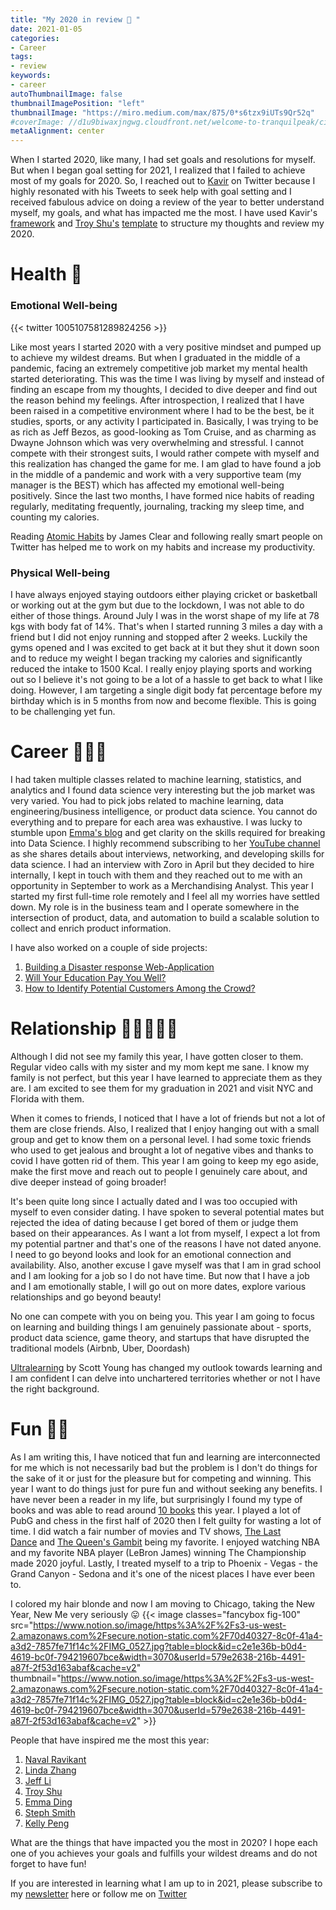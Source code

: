```yaml
---
title: "My 2020 in review 📆 "
date: 2021-01-05
categories:
- Career
tags:
- review
keywords:
- career
autoThumbnailImage: false
thumbnailImagePosition: "left"
thumbnailImage: "https://miro.medium.com/max/875/0*s6tzx9iUTs9Qr52q"
#coverImage: //d1u9biwaxjngwg.cloudfront.net/welcome-to-tranquilpeak/city.jpg
metaAlignment: center
---
```

When I started 2020, like many, I had set goals and resolutions for myself. 
But when I began goal setting for 2021, I realized that I failed to achieve most of my goals for 2020. 
So, I reached out to [Kavir](https://twitter.com/KavirKaycee) on Twitter because I highly resonated with his Tweets to seek help with goal setting and I received fabulous advice on doing a review of the year to better understand myself, my goals, and what has impacted me the most. 
I have used Kavir's [framework](https://twitter.com/KavirKaycee/status/1215342727136600064?s=20) and [Troy Shu's](https://www.linkedin.com/in/troyshu/) [template](https://docs.google.com/document/d/1J_SMilIOZz032ntcMgKelbxe8irqZm6KSlAMG93YHvY/edit) to structure my thoughts and review my 2020.

# Health 🧠
### Emotional Well-being
{{< twitter 1005107581289824256 >}}

Like most years I started 2020 with a very positive mindset and pumped up to achieve my wildest dreams. But when I graduated in the middle of a pandemic, facing an extremely competitive job market my mental health started deteriorating. This was the time I was living by myself and instead of finding an escape from my thoughts, I decided to dive deeper and find out the reason behind my feelings. After introspection, I realized that I have been raised in a competitive environment where I had to be the best, be it studies, sports, or any activity I participated in. Basically, I was trying to be as rich as Jeff Bezos, as good-looking as Tom Cruise, and as charming as Dwayne Johnson which was very overwhelming and stressful. I cannot compete with their strongest suits, I would rather compete with myself and this realization has changed the game for me. I am glad to have found a job in the middle of a pandemic and work with a very supportive team (my manager is the BEST) which has affected my emotional well-being positively. Since the last two months, I have formed nice habits of reading regularly, meditating frequently, journaling, tracking my sleep time, and counting my calories. 

Reading [Atomic Habits](https://www.amazon.com/Atomic-Habits-Proven-Build-Break/dp/0735211299) by James Clear and following really smart people on Twitter has helped me to work on my habits and increase my productivity.

### Physical Well-being

I have always enjoyed staying outdoors either playing cricket or basketball or working out at the gym but due to the lockdown, I was not able to do either of those things. Around July I was in the worst shape of my life at 78 kgs with body fat of 14%. That's when I started running 3 miles a day with a friend but I did not enjoy running and stopped after 2 weeks. Luckily the gyms opened and I was excited to get back at it but they shut it down soon and to reduce my weight I began tracking my calories and significantly reduced the intake to 1500 Kcal. I really enjoy playing sports and working out so I believe it's not going to be a lot of a hassle to get back to what I like doing. However, I am targeting a single digit body fat percentage before my birthday which is in 5 months from now and become flexible. This is going to be challenging yet fun.

# Career 👨🏼‍💻
I had taken multiple classes related to machine learning, statistics, and analytics and I found data science very interesting but the job market was very varied. You had to pick jobs related to machine learning, data engineering/business intelligence, or product data science. You cannot do everything and to prepare for each area was exhaustive. I was lucky to stumble upon [Emma's blog](https://towardsdatascience.com/how-i-got-4-data-science-offers-and-doubled-my-income-2-months-after-being-laid-off-b3b6d2de6938) and get clarity on the skills required for breaking into Data Science. I highly recommend subscribing to her [YouTube channel](https://www.youtube.com/c/DataInterviewPro) as she shares details about interviews, networking, and developing skills for data science. I had an interview with Zoro in April but they decided to hire internally, I kept in touch with them and they reached out to me with an opportunity in September to work as a Merchandising Analyst. This year I started my first full-time role remotely and I feel all my worries have settled down. My role is in the business team and I operate somewhere in the intersection of product, data, and automation to build a scalable solution to collect and enrich product information.

I have also worked on a couple of side projects:

1. [Building a Disaster response Web-Application](https://www.harshdarji.com/2020/05/building-a-disaster-response-web-application/)
2. [Will Your Education Pay You Well?](https://www.harshdarji.com/2020/01/will-your-education-pay-you-well/)
3. [How to Identify Potential Customers Among the Crowd?](https://www.harshdarji.com/2020/04/how-to-identify-potential-customers-among-the-crowd/)

# Relationship 👩🏼‍🤝‍🧑🏼

Although I did not see my family this year, I have gotten closer to them. Regular video calls with my sister and my mom kept me sane. I know my family is not perfect, but this year I have learned to appreciate them as they are. I am excited to see them for my graduation in 2021 and visit NYC and Florida with them.

When it comes to friends, I noticed that I have a lot of friends but not a lot of them are close friends. Also, I realized that I enjoy hanging out with a small group and get to know them on a personal level. I had some toxic friends who used to get jealous and brought a lot of negative vibes and thanks to covid I have gotten rid of them. This year I am going to keep my ego aside, make the first move and reach out to people I genuinely care about, and dive deeper instead of going broader!

It's been quite long since I actually dated and I was too occupied with myself to even consider dating. I have spoken to several potential mates but rejected the idea of dating because I get bored of them or judge them based on their appearances. As I want a lot from myself, I expect a lot from my potential partner and that's one of the reasons I have not dated anyone. I need to go beyond looks and look for an emotional connection and availability. Also, another excuse I gave myself was that I am in grad school and I am looking for a job so I do not have time. But now that I have a job and I am emotionally stable, I will go out on more dates, explore various relationships and go beyond beauty!

No one can compete with you on being you. This year I am going to focus on learning and building things I am genuinely passionate about - sports, product data science, game theory, and startups that have disrupted the traditional models (Airbnb, Uber, Doordash)

[Ultralearning](https://www.notion.so/Ultralearning-2507ce63b4564f0482a544749e31b1f1) by Scott Young has changed my outlook towards learning and I am confident I can delve into unchartered territories whether or not I have the right background.

# Fun 🤟🏼

As I am writing this, I have noticed that fun and learning are interconnected for me which is not necessarily bad but the problem is I don't do things for the sake of it or just for the pleasure but for competing and winning. This year I want to do things just for pure fun and without seeking any benefits. I have never been a reader in my life, but surprisingly I found my type of books and was able to read around [10 books](https://www.notion.so/Book-Reading-Tracker-89130c3508a8494bbfabc73547d18445) this year. I played a lot of PubG and chess in the first half of 2020 then I felt guilty for wasting a lot of time. I did watch a fair number of movies and TV shows, [The Last Dance](https://www.netflix.com/title/80203144) and [The Queen's Gambit](https://www.netflix.com/title/80234304) being my favorite. I enjoyed watching NBA and my favorite NBA player (LeBron James) winning The Championship made 2020 joyful. Lastly, I treated myself to a trip to Phoenix - Vegas - the Grand Canyon - Sedona and it's one of the nicest places I have ever been to.

I colored my hair blonde and now I am moving to Chicago, taking the New Year, New Me very seriously 😛
{{< image classes="fancybox fig-100" src="https://www.notion.so/image/https%3A%2F%2Fs3-us-west-2.amazonaws.com%2Fsecure.notion-static.com%2F70d40327-8c0f-41a4-a3d2-7857fe71f14c%2FIMG_0527.jpg?table=block&id=c2e1e36b-b0d4-4619-bc0f-794219607bce&width=3070&userId=579e2638-216b-4491-a87f-2f53d163abaf&cache=v2" thumbnail="https://www.notion.so/image/https%3A%2F%2Fs3-us-west-2.amazonaws.com%2Fsecure.notion-static.com%2F70d40327-8c0f-41a4-a3d2-7857fe71f14c%2FIMG_0527.jpg?table=block&id=c2e1e36b-b0d4-4619-bc0f-794219607bce&width=3070&userId=579e2638-216b-4491-a87f-2f53d163abaf&cache=v2" >}}

People that have inspired me the most this year:

1. [Naval Ravikant](https://twitter.com/naval?s=20) 
2. [Linda Zhang](https://productlessons.substack.com/)
3. [Jeff Li](http://www.jefflichronicles.com/)
4. [Troy Shu](https://troyshu.com/)
5. [Emma Ding](https://www.linkedin.com/in/wzding/)
6. [Steph Smith](https://stephsmith.io/open)
7. [Kelly Peng](https://kellyyuweipeng.com/) 

What are the things that have impacted you the most in 2020? I hope each one of you achieves your goals and fulfills your wildest dreams and do not forget to have fun!

If you are interested in learning what I am up to in 2021, please subscribe to my [newsletter](https://harshdarji.substack.com/subscribe ) here or follow me on [Twitter](https://twitter.com/harshdarji_4)

